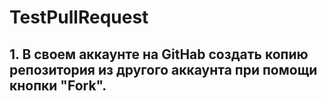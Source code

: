 # TestPullRequest

## 1. В своем аккаунте на GitHab создать копию репозитория из другого аккаунта при помощи кнопки "Fork".

